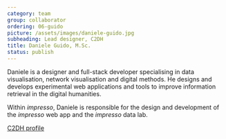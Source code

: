 ```yaml
---
category: team
group: collaborator
ordering: 06-guido
picture: /assets/images/daniele-guido.jpg
subheading: Lead designer, C2DH
title: Daniele Guido, M.Sc.
status: publish
---
```


Daniele is a designer and full-stack developer specialising in data visualisation, network visualisation and digital methods. He designs and develops experimental web applications and tools to improve information retrieval in the digital humanities.

Within *impresso*, Daniele is responsible for the design and development of the *impresso* web app and the *impresso* data lab.

[C2DH profile](https://www.c2dh.uni.lu/people/daniele-guido)
